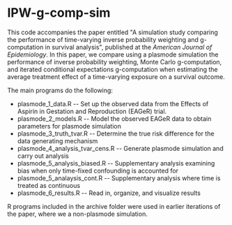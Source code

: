 # IPW-g-comp-sim

This code accompanies the paper entitled "A simulation study comparing the performance of time-varying inverse probability weighting and g-computation in survival analysis", published at the *American Journal of Epidemiology*. In this paper, we compare using a plasmode simulation the performance of inverse probability weighting, Monte Carlo g-computation, and iterated conditional expectations g-computation when estimating the average treatment effect of a time-varying exposure on a survival outcome.

The main programs do the following:
  - plasmode_1_data.R -- Set up the observed data from the Effects of Aspirin in Gestation and Reproduction (EAGeR) trial.
  - plasmode_2_models.R -- Model the observed EAGeR data to obtain parameters for plasmode simulation
  - plasmode_3_truth_tvar.R -- Determine the true risk difference for the data generating mechanism
  - plasmode_4_analysis_tvar_cens.R -- Generate plasmode simulation and carry out analysis
  - plasmode_5_analysis_biased.R -- Supplementary analysis examining bias when only time-fixed confounding is accounted for
  - plasmode_5_analaysis_cont.R -- Supplementary analysis where time is treated as continuous
  - plasmode_6_results.R -- Read in, organize, and visualize results
 
 R programs included in the archive folder were used in earlier iterations of the paper, where we a non-plasmode simulation.
